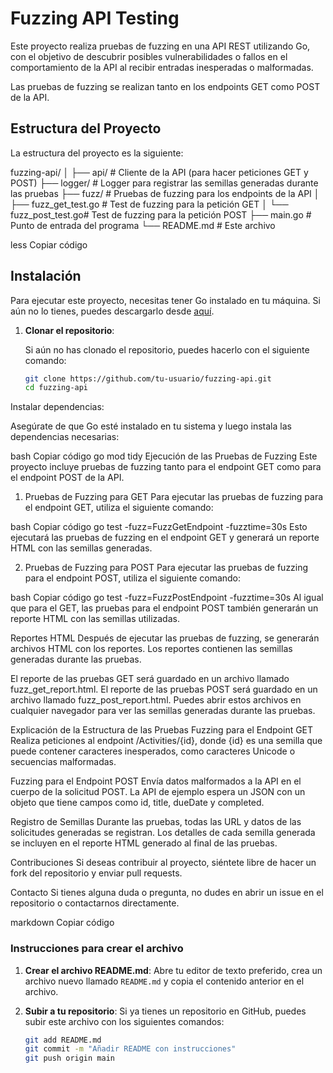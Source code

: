 # Fuzzing API Testing

Este proyecto realiza pruebas de fuzzing en una API REST utilizando Go, con el objetivo de descubrir posibles vulnerabilidades o fallos en el comportamiento de la API al recibir entradas inesperadas o malformadas.

Las pruebas de fuzzing se realizan tanto en los endpoints GET como POST de la API.

## Estructura del Proyecto

La estructura del proyecto es la siguiente:

fuzzing-api/ │ ├── api/ # Cliente de la API (para hacer peticiones GET y POST) ├── logger/ # Logger para registrar las semillas generadas durante las pruebas ├── fuzz/ # Pruebas de fuzzing para los endpoints de la API │ ├── fuzz_get_test.go # Test de fuzzing para la petición GET │ └── fuzz_post_test.go# Test de fuzzing para la petición POST ├── main.go # Punto de entrada del programa └── README.md # Este archivo

less
Copiar código

## Instalación

Para ejecutar este proyecto, necesitas tener Go instalado en tu máquina. Si aún no lo tienes, puedes descargarlo desde [aquí](https://golang.org/dl/).

1. **Clonar el repositorio**:

   Si aún no has clonado el repositorio, puedes hacerlo con el siguiente comando:

   ```bash
   git clone https://github.com/tu-usuario/fuzzing-api.git
   cd fuzzing-api
Instalar dependencias:

Asegúrate de que Go esté instalado en tu sistema y luego instala las dependencias necesarias:

bash
Copiar código
go mod tidy
Ejecución de las Pruebas de Fuzzing
Este proyecto incluye pruebas de fuzzing tanto para el endpoint GET como para el endpoint POST de la API.

1. Pruebas de Fuzzing para GET
Para ejecutar las pruebas de fuzzing para el endpoint GET, utiliza el siguiente comando:

bash
Copiar código
go test -fuzz=FuzzGetEndpoint -fuzztime=30s
Esto ejecutará las pruebas de fuzzing en el endpoint GET y generará un reporte HTML con las semillas generadas.

2. Pruebas de Fuzzing para POST
Para ejecutar las pruebas de fuzzing para el endpoint POST, utiliza el siguiente comando:

bash
Copiar código
go test -fuzz=FuzzPostEndpoint -fuzztime=30s
Al igual que para el GET, las pruebas para el endpoint POST también generarán un reporte HTML con las semillas utilizadas.

Reportes HTML
Después de ejecutar las pruebas de fuzzing, se generarán archivos HTML con los reportes. Los reportes contienen las semillas generadas durante las pruebas.

El reporte de las pruebas GET será guardado en un archivo llamado fuzz_get_report.html.
El reporte de las pruebas POST será guardado en un archivo llamado fuzz_post_report.html.
Puedes abrir estos archivos en cualquier navegador para ver las semillas generadas durante las pruebas.

Explicación de la Estructura de las Pruebas
Fuzzing para el Endpoint GET
Realiza peticiones al endpoint /Activities/{id}, donde {id} es una semilla que puede contener caracteres inesperados, como caracteres Unicode o secuencias malformadas.

Fuzzing para el Endpoint POST
Envía datos malformados a la API en el cuerpo de la solicitud POST. La API de ejemplo espera un JSON con un objeto que tiene campos como id, title, dueDate y completed.

Registro de Semillas
Durante las pruebas, todas las URL y datos de las solicitudes generadas se registran. Los detalles de cada semilla generada se incluyen en el reporte HTML generado al final de las pruebas.

Contribuciones
Si deseas contribuir al proyecto, siéntete libre de hacer un fork del repositorio y enviar pull requests.

Contacto
Si tienes alguna duda o pregunta, no dudes en abrir un issue en el repositorio o contactarnos directamente.

markdown
Copiar código

### Instrucciones para crear el archivo

1. **Crear el archivo README.md**: 
   Abre tu editor de texto preferido, crea un archivo nuevo llamado `README.md` y copia el contenido anterior en el archivo.

2. **Subir a tu repositorio**:
   Si ya tienes un repositorio en GitHub, puedes subir este archivo con los siguientes comandos:

   ```bash
   git add README.md
   git commit -m "Añadir README con instrucciones"
   git push origin main